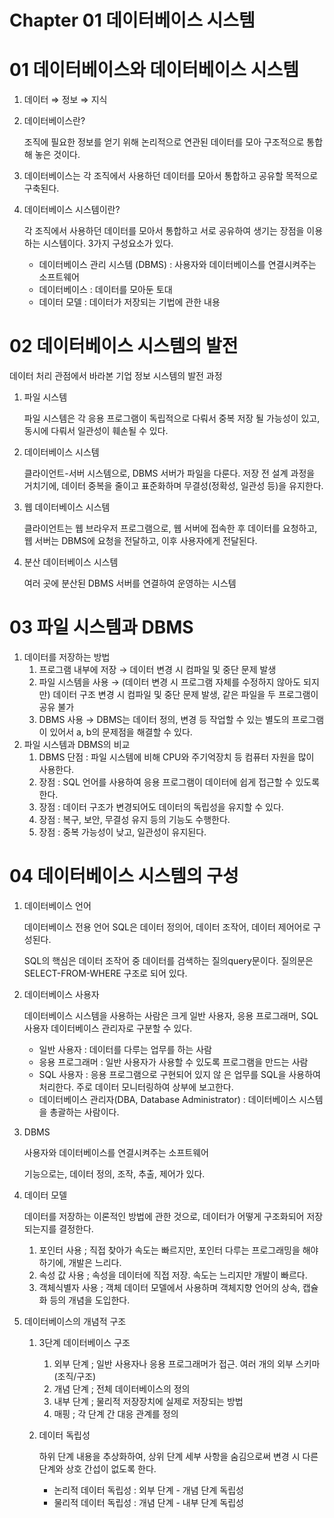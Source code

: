 # Chapter 01 데이터베이스 시스템

# 01 데이터베이스와 데이터베이스 시스템

1. 데이터 ⇒ 정보 ⇒ 지식
2. 데이터베이스란?

   조직에 필요한 정보를 얻기 위해 논리적으로 연관된 데이터를 모아 구조적으로 통합해 놓은 것이다.

3. 데이터베이스는 각 조직에서 사용하던 데이터를 모아서 통합하고 공유할 목적으로 구축된다.
4. 데이터베이스 시스템이란?

   각 조직에서 사용하던 데이터를 모아서 통합하고 서로
   공유하여 생기는 장점을 이용하는 시스템이다. 3가지 구성요소가 있다.

   - 데이터베이스 관리 시스템 (DBMS) : 사용자와 데이터베이스를 연결시켜주는 소프트웨어
   - 데이터베이스 : 데이터를 모아둔 토대
   - 데이터 모델 : 데이터가 저장되는 기법에 관한 내용

# 02 데이터베이스 시스템의 발전

데이터 처리 관점에서 바라본 기업 정보 시스템의 발전 과정

1. 파일 시스템

   파일 시스템은 각 응용 프로그램이 독립적으로 다뤄서 중복 저장 될 가능성이 있고, 동시에 다뤄서 일관성이 훼손될 수 있다.

2. 데이터베이스 시스템

   클라이언트-서버 시스템으로, DBMS 서버가 파일을 다룬다. 저장 전 설계 과정을 거치기에, 데이터 중복을 줄이고 표준화하며 무결성(정확성, 일관성 등)을 유지한다.

3. 웹 데이터베이스 시스템

   클라이언트는 웹 브라우저 프로그램으로, 웹 서버에 접속한 후 데이터를 요청하고, 웹 서버는 DBMS에 요청을 전달하고, 이후 사용자에게 전달된다.

4. 분산 데이터베이스 시스템

   여러 곳에 분산된 DBMS 서버를 연결하여 운영하는 시스템

# 03 파일 시스템과 DBMS

1. 데이터를 저장하는 방법
   1. 프로그램 내부에 저장 → 데이터 변경 시 컴파일 및 중단 문제 발생
   2. 파일 시스템을 사용 → (데이터 변경 시 프로그램 자체를 수정하지 않아도 되지만) 데이터 구조 변경 시 컴파일 및 중단 문제 발생, 같은 파일을 두 프로그램이 공유 불가
   3. DBMS 사용 → DBMS는 데이터 정의, 변경 등 작업할 수 있는 별도의 프로그램이 있어서 a, b의 문제점을 해결할 수 있다.
2. 파일 시스템과 DBMS의 비교
   1. DBMS 단점 : 파일 시스템에 비해 CPU와 주기억장치 등 컴퓨터 자원을 많이 사용한다.
   2. 장점 : SQL 언어를 사용하여 응용 프로그램이 데이터에 쉽게 접근할 수 있도록 한다.
   3. 장점 : 데이터 구조가 변경되어도 데이터의 독립성을 유지할 수 있다.
   4. 장점 : 복구, 보안, 무결성 유지 등의 기능도 수행한다.
   5. 장점 : 중복 가능성이 낮고, 일관성이 유지된다.

# 04 데이터베이스 시스템의 구성

1. 데이터베이스 언어

   데이터베이스 전용 언어 SQL은 데이터 정의어, 데이터 조작어, 데이터 제어어로 구성된다.

   SQL의 핵심은 데이터 조작어 중 데이터를 검색하는 질의query문이다. 질의문은 SELECT-FROM-WHERE 구조로 되어 있다.

2. 데이터베이스 사용자

   데이터베이스 시스템을 사용하는 사람은 크게 일반 사용자, 응용 프로그래머, SQL 사용자 데이터베이스 관리자로 구분할 수 있다.

   - 일반 사용자 : 데이터를 다루는 업무를 하는 사람
   - 응용 프로그래머 : 일반 사용자가 사용할 수 있도록 프로그램을 만드는 사람
   - SQL 사용자 : 응용 프로그램으로 구현되어 있지 않
     은 업무를 SQL을 사용하여 처리한다. 주로 데이터 모니터링하여 상부에 보고한다.
   - 데이터베이스 관리자(DBA, Database Administrator) : 데이터베이스 시스템을 총괄하는 사람이다.

3. DBMS

   사용자와 데이터베이스를 연결시켜주는 소프트웨어

   기능으로는, 데이터 정의, 조작, 추출, 제어가 있다.

4. 데이터 모델

   데이터를 저장하는 이론적인 방법에 관한 것으로, 데이터가 어떻게 구조화되어 저장되는지를 결정한다.

   1. 포인터 사용 ; 직접 찾아가 속도는 빠르지만, 포인터 다루는 프로그래밍을 해야하기에, 개발은 느리다.
   2. 속성 값 사용 ; 속성을 데이터에 직접 저장. 속도는 느리지만 개발이 빠르다.
   3. 객체식별자 사용 ; 객체 데이터 모델에서 사용하며 객체지향 언어의 상속, 캡슐화 등의 개념을 도입한다.

5. 데이터베이스의 개념적 구조

   1. 3단계 데이터베이스 구조
      1. 외부 단계 ; 일반 사용자나 응용 프로그래머가 접근. 여러 개의 외부 스키마(조직/구조)
      2. 개념 단계 ; 전체 데이터베이스의 정의
      3. 내부 단계 ; 물리적 저장장치에 실제로 저장되는 방법
      4. 매핑 ; 각 단계 간 대응 관계를 정의
   2. 데이터 독립성

      하위 단계 내용을 추상화하여, 상위 단계 세부 사항을 숨김으로써 변경 시 다른 단계와 상호 간섭이 없도록 한다.

      - 논리적 데이터 독립성 : 외부 단계 - 개념 단계 독립성
      - 물리적 데이터 독립성 : 개념 단계 - 내부 단계 독립성
